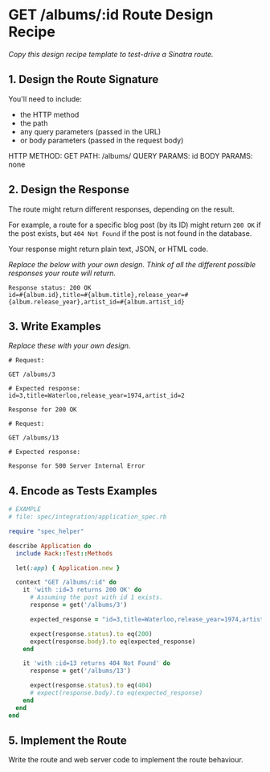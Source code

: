 # GET /albums/:id Route Design Recipe

_Copy this design recipe template to test-drive a Sinatra route._

## 1. Design the Route Signature

You'll need to include:
  * the HTTP method
  * the path
  * any query parameters (passed in the URL)
  * or body parameters (passed in the request body)

HTTP METHOD: GET
PATH: /albums/
QUERY PARAMS: id
BODY PARAMS: none

## 2. Design the Response

The route might return different responses, depending on the result.

For example, a route for a specific blog post (by its ID) might return `200 OK` if the post exists, but `404 Not Found` if the post is not found in the database.

Your response might return plain text, JSON, or HTML code. 

_Replace the below with your own design. Think of all the different possible responses your route will return._

```
Response status: 200 OK
id=#{album.id},title=#{album.title},release_year=#{album.release_year},artist_id=#{album.artist_id}
```

## 3. Write Examples

_Replace these with your own design._

```
# Request:

GET /albums/3

# Expected response:
id=3,title=Waterloo,release_year=1974,artist_id=2

Response for 200 OK
```

```
# Request:

GET /albums/13

# Expected response:

Response for 500 Server Internal Error
```

## 4. Encode as Tests Examples

```ruby
# EXAMPLE
# file: spec/integration/application_spec.rb

require "spec_helper"

describe Application do
  include Rack::Test::Methods

  let(:app) { Application.new }

  context "GET /albums/:id" do
    it 'with :id=3 returns 200 OK' do
      # Assuming the post with id 1 exists.
      response = get('/albums/3')

      expected_response = "id=3,title=Waterloo,release_year=1974,artist_id=2"

      expect(response.status).to eq(200)
      expect(response.body).to eq(expected_response)
    end

    it 'with :id=13 returns 404 Not Found' do
      response = get('/albums/13')

      expect(response.status).to eq(404)
      # expect(response.body).to eq(expected_response)
    end
  end
end
```

## 5. Implement the Route

Write the route and web server code to implement the route behaviour.
